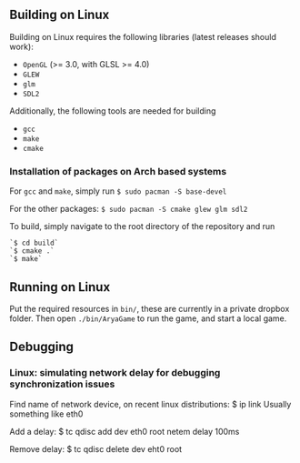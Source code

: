 ## Building on Linux

Building on Linux requires the following libraries (latest releases should work):

- `OpenGL` (>= 3.0, with GLSL >= 4.0)
- `GLEW`
- `glm`
- `SDL2`

Additionally, the following tools are needed for building
- `gcc`
- `make`
- `cmake`

### Installation of packages on Arch based systems

For `gcc` and `make`, simply run
    `$ sudo pacman -S base-devel`

For the other packages:
    `$ sudo pacman -S cmake glew glm sdl2`

To build, simply navigate to the root directory of the repository and run

    `$ cd build`
    `$ cmake .`
    `$ make`

## Running on Linux

Put the required resources in `bin/`, these are currently in a private dropbox folder.
Then open `./bin/AryaGame` to run the game, and start a local game.

## Debugging
### Linux: simulating network delay for debugging synchronization issues

Find name of network device, on recent linux distributions:
$ ip link
Usually something like eth0

Add a delay:
$ tc qdisc add dev eth0 root netem delay 100ms

Remove delay:
$ tc qdisc delete dev eht0 root
